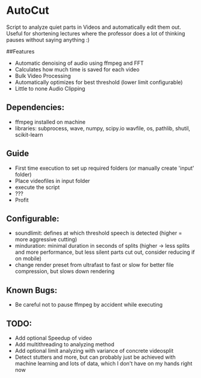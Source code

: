 # AutoCut
Script to analyze quiet parts in Videos and automatically edit them out. Useful for shortening lectures where the professor does a lot of thinking pauses without saying anything :)

##Features
  * Automatic denoising of audio using ffmpeg and FFT
  * Calculates how much time is saved for each video
  * Bulk Video Processing
  * Automatically optimizes for best threshold (lower limit configurable)
  * Little to none Audio Clipping

## Dependencies: 
  * ffmpeg installed on machine
  * libraries: subprocess, wave, numpy, scipy.io wavfile, os, pathlib, shutil, scikit-learn

## Guide
  * First time execution to set up required folders (or manually create 'input' folder)
  * Place videofiles in input folder
  * execute the script
  * ???
  * Profit

## Configurable:
  * soundlimit: defines at which threshold speech is detected (higher = more aggressive cutting)
  * minduration: minimal duration in seconds of splits (higher -> less splits and more performance, but less silent parts cut out, consider reducing if on mobile)
  * change render preset from ultrafast to fast or slow for better file compression, but slows down rendering
  
## Known Bugs:
  * Be careful not to pause ffmpeg by accident while executing

## TODO:
  * Add optional Speedup of video
  * Add multithreading to analyzing method
  * Add optional limit analyzing with variance of concrete videosplit
  * Detect stutters and more, but can probably just be achieved with machine learning and lots of data, which I don't have on my hands right now
